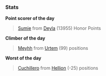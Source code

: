 

### Stats

**Point scorer of the day**
>[Sumie](/#/character/Deyla/1236631) from [Deyla](/#/ranking/Deyla)  (13955) Honor Points


**Climber of the day**
>[Meyhh](/#/character/Urtem/1920437) from [Urtem](/#/ranking/Urtem)  (99) positions


**Worst of the day**
>[Cuchillero](/#/character/Hellion/265563) from [Hellion](/#/ranking/Hellion)  (-25) positions


